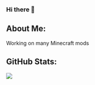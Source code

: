 ### Hi there 👋

## About Me:
Working on many Minecraft mods
## GitHub Stats:
![](https://github-readme-stats.vercel.app/api?username=Cristelknight999&theme=radical&hide_border=false&include_all_commits=true&count_private=true)



<!--
**Cristelknight999/Cristelknight999** is a ✨ _special_ ✨ repository because its `README.md` (this file) appears on your GitHub profile.

Here are some ideas to get you started:

- 🔭 I’m currently working on ...
- 🌱 I’m currently learning ...
- 👯 I’m looking to collaborate on ...
- 🤔 I’m looking for help with ...
- 💬 Ask me about ...
- 📫 How to reach me: ...
- 😄 Pronouns: ...
- ⚡ Fun fact: ...
-->
